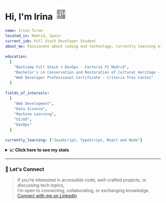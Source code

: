 <h1>Hi, I'm Irina <img src="./hand-emoji.svg" alt="Waving Hand" width="50" height="50"></h1>

```yaml
name: Irina Tiron
located_in: Madrid, Spain
current_job: Full Stack Developer Student
about_me: Passionate about coding and technology, currently learning at Factoría F5 in Madrid

education:
  [
    "Bootcamp Full Stack + DevOps - Factoría F5 Madrid",
    "Bachelor's in Conservation and Restoration of Cultural Heritage - ESCRBC Madrid",
    "Web Developer Professional Certificate - Criteria Tres Cantos"
  ]

fields_of_interests:
  [
    "Web Development",
    "Data Science",
    "Machine Learning",
    "UI/UX",
    "DevOps"
  ]
  
currently_learning: ["JavaScript, TypeScript, React and Node"]

```

<details>
  <summary><b>📈 Click here to see my stats</b></summary>

  ---
 
<!--START_SECTION:waka-->
**🐱 My GitHub Data** 

> 📦 166.7 kB Used in GitHub's Storage 
 > 
> 🏆 330 Contributions in the Year 2025
 > 
> 💼 Opted to Hire
 > 
> 📜 8 Public Repositories 
 > 
> 🔑 2 Private Repositories 
 > 
**I'm an Early 🐤** 

```text
🌞 Morning                335 commits         █████░░░░░░░░░░░░░░░░░░░░   20.44 % 
🌆 Daytime                966 commits         ███████████████░░░░░░░░░░   58.94 % 
🌃 Evening                298 commits         █████░░░░░░░░░░░░░░░░░░░░   18.18 % 
🌙 Night                  40 commits          █░░░░░░░░░░░░░░░░░░░░░░░░   02.44 % 
```
📅 **I'm Most Productive on Wednesday** 

```text
Monday                   226 commits         ███░░░░░░░░░░░░░░░░░░░░░░   13.79 % 
Tuesday                  320 commits         █████░░░░░░░░░░░░░░░░░░░░   19.52 % 
Wednesday                507 commits         ████████░░░░░░░░░░░░░░░░░   30.93 % 
Thursday                 355 commits         █████░░░░░░░░░░░░░░░░░░░░   21.66 % 
Friday                   181 commits         ███░░░░░░░░░░░░░░░░░░░░░░   11.04 % 
Saturday                 4 commits           ░░░░░░░░░░░░░░░░░░░░░░░░░   00.24 % 
Sunday                   46 commits          █░░░░░░░░░░░░░░░░░░░░░░░░   02.81 % 
```


📊 **This Week I Spent My Time On** 

```text
🕑︎ Time Zone: Europe/Madrid

💬 Programming Languages: 
JavaScript               6 hrs 40 mins       ██████████████░░░░░░░░░░░   54.02 % 
CSS                      2 hrs 35 mins       █████░░░░░░░░░░░░░░░░░░░░   21.00 % 
Java Properties          1 hr 1 min          ██░░░░░░░░░░░░░░░░░░░░░░░   08.30 % 
Bash                     44 mins             █░░░░░░░░░░░░░░░░░░░░░░░░   05.98 % 
YAML                     25 mins             █░░░░░░░░░░░░░░░░░░░░░░░░   03.39 % 

🐱‍💻 Projects: 
PillPal-Front            9 hrs 1 min         ██████████████████░░░░░░░   73.05 % 
PillPal-Back             1 hr 22 mins        ███░░░░░░░░░░░░░░░░░░░░░░   11.16 % 
FullStack-Mariposas-Ocean1 hr 6 mins         ██░░░░░░░░░░░░░░░░░░░░░░░   08.92 % 
PillPalDocker            45 mins             ██░░░░░░░░░░░░░░░░░░░░░░░   06.18 % 
hello-docker             5 mins              ░░░░░░░░░░░░░░░░░░░░░░░░░   00.69 % 
```

**I Mostly Code in JavaScript** 

```text
JavaScript               8 repos             █████████████░░░░░░░░░░░░   53.33 % 
HTML                     3 repos             █████░░░░░░░░░░░░░░░░░░░░   20.00 % 
CSS                      2 repos             ███░░░░░░░░░░░░░░░░░░░░░░   13.33 % 
TypeScript               2 repos             ███░░░░░░░░░░░░░░░░░░░░░░   13.33 % 
```



**Timeline**

![Lines of Code chart](https://raw.githubusercontent.com/irinatiron/irinatiron/main/assets/bar_graph.png)


 Last Updated on 20/09/2025 06:27:50 UTC
<!--END_SECTION:waka-->

</details>

---

### 📎 Let's Connect

>If you’re interested in accessible code, well-crafted projects, or discussing tech topics,  
>I’m open to connecting, collaborating, or exchanging knowledge.  
>[Connect with me on LinkedIn](https://www.linkedin.com/in/irinatiron/)
